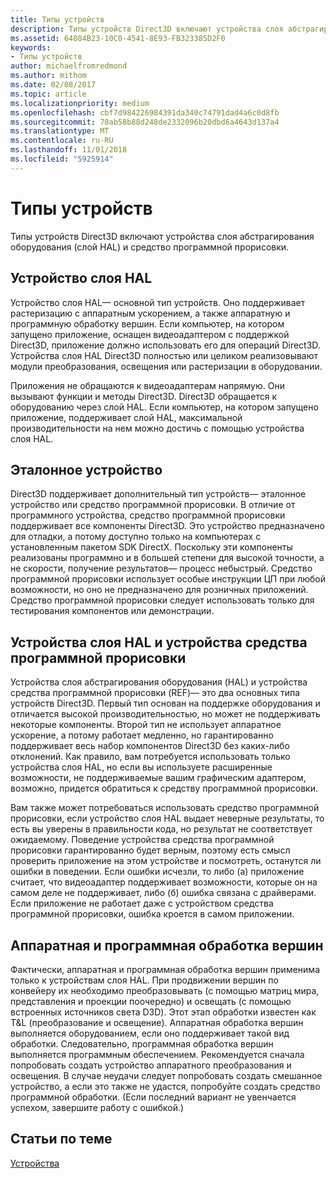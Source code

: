 ```yaml
---
title: Типы устройств
description: Типы устройств Direct3D включают устройства слоя абстрагирования оборудования (слой HAL) и средство программной прорисовки.
ms.assetid: 64084B23-10C0-4541-8E93-FB323385D2F0
keywords:
- Типы устройств
author: michaelfromredmond
ms.author: mithom
ms.date: 02/08/2017
ms.topic: article
ms.localizationpriority: medium
ms.openlocfilehash: cbf7d984226984391da340c74791dad4a6c0d8fb
ms.sourcegitcommit: 70ab58b88d248de2332096b20dbd6a4643d137a4
ms.translationtype: MT
ms.contentlocale: ru-RU
ms.lasthandoff: 11/01/2018
ms.locfileid: "5925914"
---
```

# <a name="device-types"></a>Типы устройств


Типы устройств Direct3D включают устройства слоя абстрагирования оборудования (слой HAL) и средство программной прорисовки.

## <a name="span-idhaldevicespanspan-idhaldevicespanspan-idhaldevicespanhal-device"></a><span id="HAL_Device"></span><span id="hal_device"></span><span id="HAL_DEVICE"></span>Устройство слоя HAL


Устройство слоя HAL— основной тип устройств. Оно поддерживает растеризацию с аппаратным ускорением, а также аппаратную и программную обработку вершин. Если компьютер, на котором запущено приложение, оснащен видеоадаптером с поддержкой Direct3D, приложение должно использовать его для операций Direct3D. Устройства слоя HAL Direct3D полностью или целиком реализовывают модули преобразования, освещения или растеризации в оборудовании.

Приложения не обращаются к видеоадаптерам напрямую. Они вызывают функции и методы Direct3D. Direct3D обращается к оборудованию через слой HAL. Если компьютер, на котором запущено приложение, поддерживает слой HAL, максимальной производительности на нем можно достичь с помощью устройства слоя HAL.

## <a name="span-idreferencedevicespanspan-idreferencedevicespanspan-idreferencedevicespanreference-device"></a><span id="Reference_Device"></span><span id="reference_device"></span><span id="REFERENCE_DEVICE"></span>Эталонное устройство


Direct3D поддерживает дополнительный тип устройств— эталонное устройство или средство программной прорисовки. В отличие от программного устройства, средство программной прорисовки поддерживает все компоненты Direct3D. Это устройство предназначено для отладки, а потому доступно только на компьютерах с установленным пакетом SDK DirectX. Поскольку эти компоненты реализованы программно и в большей степени для высокой точности, а не скорости, получение результатов— процесс небыстрый. Средство программной прорисовки использует особые инструкции ЦП при любой возможности, но оно не предназначено для розничных приложений. Средство программной прорисовки следует использовать только для тестирования компонентов или демонстрации.

## <a name="span-idhalvsrefspanspan-idhalvsrefspanspan-idhalvsrefspanhal-vs-ref-devices"></a><span id="HAL_vs_REF"></span><span id="hal_vs_ref"></span><span id="HAL_VS_REF"></span>Устройства слоя HAL и устройства средства программной прорисовки


Устройства слоя абстрагирования оборудования (HAL) и устройства средства программной прорисовки (REF)— это два основных типа устройств Direct3D. Первый тип основан на поддержке оборудования и отличается высокой производительностью, но может не поддерживать некоторые компоненты. Второй тип не использует аппаратное ускорение, а потому работает медленно, но гарантированно поддерживает весь набор компонентов Direct3D без каких-либо отклонений. Как правило, вам потребуется использовать только устройства слоя HAL, но если вы используете расширенные возможности, не поддерживаемые вашим графическим адаптером, возможно, придется обратиться к средству программной прорисовки.

Вам также может потребоваться использовать средство программной прорисовки, если устройство слоя HAL выдает неверные результаты, то есть вы уверены в правильности кода, но результат не соответствует ожидаемому. Поведение устройства средства программной прорисовки гарантированно будет верным, поэтому есть смысл проверить приложение на этом устройстве и посмотреть, останутся ли ошибки в поведении. Если ошибки исчезли, то либо (а) приложение считает, что видеоадаптер поддерживает возможности, которые он на самом деле не поддерживает, либо (б) ошибка связана с драйверами. Если приложение не работает даже с устройством средства программной прорисовки, ошибка кроется в самом приложении.

## <a name="span-idhardwarevssoftwarespanspan-idhardwarevssoftwarespanspan-idhardwarevssoftwarespanhardware-vs-software-vertex-processing"></a><span id="Hardware_vs_Software"></span><span id="hardware_vs_software"></span><span id="HARDWARE_VS_SOFTWARE"></span>Аппаратная и программная обработка вершин


Фактически, аппаратная и программная обработка вершин применима только к устройствам слоя HAL. При продвижении вершин по конвейеру их необходимо преобразовывать (с помощью матриц мира, представления и проекции поочередно) и освещать (с помощью встроенных источников света D3D). Этот этап обработки известен как T&L (преобразование и освещение). Аппаратная обработка вершин выполняется оборудованием, если оно поддерживает такой вид обработки. Следовательно, программная обработка вершин выполняется программным обеспечением. Рекомендуется сначала попробовать создать устройство аппаратного преобразования и освещения. В случае неудачи следует попробовать создать смешанное устройство, а если это также не удастся, попробуйте создать средство программной обработки. (Если последний вариант не увенчается успехом, завершите работу с ошибкой.)

## <a name="span-idrelated-topicsspanrelated-topics"></a><span id="related-topics"></span>Статьи по теме


[Устройства](devices.md)

 

 




